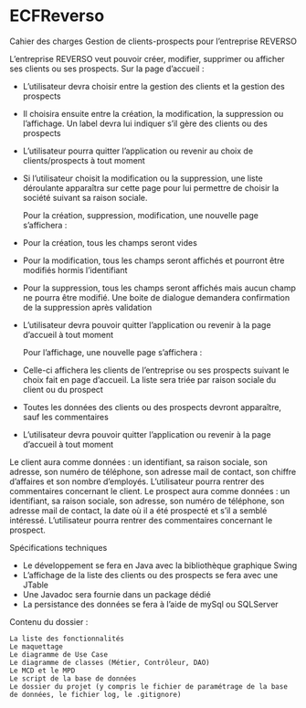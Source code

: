 # ECFReverso

Cahier des charges
Gestion de clients-prospects pour l’entreprise REVERSO

L’entreprise REVERSO veut pouvoir créer, modifier, supprimer ou afficher ses clients ou ses prospects.
	Sur la page d’accueil :
-	L’utilisateur devra choisir entre la gestion des clients et la gestion des prospects
-	Il choisira ensuite entre la création, la modification, la suppression ou l’affichage. Un label devra lui indiquer s’il gère des clients ou des prospects
-	L’utilisateur pourra quitter l’application ou revenir au choix de clients/prospects à tout moment
-	Si l’utilisateur choisit la modification ou la suppression, une liste déroulante apparaîtra sur cette page pour lui permettre de choisir la société suivant sa raison sociale.

	Pour la création, suppression, modification, une nouvelle page s’affichera :
-	Pour la création, tous les champs seront vides 
-	Pour la modification, tous les champs seront affichés et pourront être modifiés hormis l’identifiant
-	Pour la suppression, tous les champs seront affichés mais aucun champ ne pourra être modifié. Une boite de dialogue demandera confirmation de la suppression après validation
-	L’utilisateur devra pouvoir quitter l’application ou revenir à la page d’accueil à tout moment

	Pour l’affichage, une nouvelle page s’affichera :

-	Celle-ci affichera les clients de l’entreprise ou ses prospects suivant le choix fait en page d’accueil. La liste sera triée par raison sociale du client ou du prospect
-	Toutes les données des clients ou des prospects devront apparaître, sauf les commentaires
-	L’utilisateur devra pouvoir quitter l’application ou revenir à la page d’accueil à tout moment

Le client aura comme données : un identifiant, sa raison sociale, son adresse, son numéro de téléphone, son adresse mail de contact, son chiffre d’affaires et son nombre d’employés. L’utilisateur pourra rentrer des commentaires concernant le client. 
Le prospect aura comme données : un identifiant, sa raison sociale, son adresse, son numéro de téléphone, son adresse mail de contact, la date où il a été prospecté et s’il a semblé intéressé. L’utilisateur pourra rentrer des commentaires concernant le prospect.



Spécifications techniques

-	Le développement se fera en Java avec la bibliothèque graphique Swing
-	L’affichage de la liste des clients ou des prospects se fera avec une JTable 
-	Une Javadoc sera fournie dans un package dédié
-	La persistance des données se fera à l’aide de mySql ou SQLServer



Contenu du dossier : 

	La liste des fonctionnalités
	Le maquettage
	Le diagramme de Use Case
	Le diagramme de classes (Métier, Contrôleur, DAO)  
	Le MCD et le MPD
	Le script de la base de données
	Le dossier du projet (y compris le fichier de paramétrage de la base de données, le fichier log, le .gitignore)
